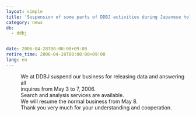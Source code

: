 ```yaml
---
layout: simple
title: 'Suspension of some parts of DDBJ activities during Japanese holidays'
category: news
db:
  - ddbj


date: 2006-04-28T00:00:00+09:00
retire_time: 2006-04-28T00:00:00+09:00
lang: en
---
```


<dd>We at DDBJ suspend our business for releasing data and answering all<br> inquires from May 3 to 7, 2006.
<dd>Search and analysis services are available.
<dd>We will resume the normal business from May 8.<br> Thank you very much for your understanding and cooperation.</dd>
</dd>
</dd>
